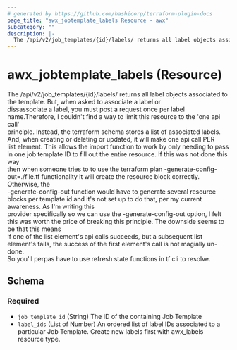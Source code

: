 ```yaml
---
# generated by https://github.com/hashicorp/terraform-plugin-docs
page_title: "awx_jobtemplate_labels Resource - awx"
subcategory: ""
description: |-
  The /api/v2/job_templates/{id}/labels/ returns all label objects associated to the template. But, when asked to associate a label or dissassociate a label, you must post a request once per label name.Therefore, I couldn't find a way to limit this resource to the 'one api call' principle. Instead, the terraform schema stores a list of associated labels. And, when creating or deleting or updated, it will make one api call PER list element. This allows the import function to work by only needing to pass in one job template ID to fill out the entire resource. If this was not done this way then when someone tries to to use the terraform plan -generate-config-out=./file.tf functionality it will create the resource block correctly. Otherwise, the -generate-config-out function would have to generate several resource blocks per template id and it's not set up to do that, per my current awareness. As I'm writing this provider specifically so we can use the -generate-config-out option, I felt this was worth the price of breaking this principle. The downside seems to be that this means if one of the list element's api calls succeeds, but a subsequent list element's fails, the success of the first element's call is not magially un-done. So you'll perpas have to use refresh state functions in tf cli to resolve.
---
```


# awx_jobtemplate_labels (Resource)

The /api/v2/job_templates/{id}/labels/ returns all label objects associated to the template. But, when asked to associate a label or \
                              dissassociate a label, you must post a request once per label name.Therefore, I couldn't find a way to limit this resource to the 'one api call' \
                              principle. Instead, the terraform schema stores a list of associated labels. And, when creating or deleting or updated, it will make one api call PER \
                              list element. This allows the import function to work by only needing to pass in one job template ID to fill out the entire resource. If this was not done this way \
                              then when someone tries to to use the terraform plan -generate-config-out=./file.tf functionality it will create the resource block correctly. Otherwise, the \
                              -generate-config-out function would have to generate several resource blocks per template id and it's not set up to do that, per my current awareness. As I'm writing this \
                              provider specifically so we can use the -generate-config-out option, I felt this was worth the price of breaking this principle. The downside seems to be that this means \
							  if one of the list element's api calls succeeds, but a subsequent list element's fails, the success of the first element's call is not magially un-done. \
							  So you'll perpas have to use refresh state functions in tf cli to resolve.



<!-- schema generated by tfplugindocs -->
## Schema

### Required

- `job_template_id` (String) The ID of the containing Job Template
- `label_ids` (List of Number) An ordered list of label IDs associated to a particular Job Template. Create new labels first with awx_labels resource type.
